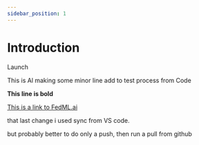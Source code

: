 ```yaml
---
sidebar_position: 1
---
```


# Introduction

Launch

This is Al making some minor line add to test process from Code

**This line is bold**

[This is a link to FedML.ai](https://fedml.ai)

that last change i used sync from VS code.

but probably better to do only a push, then run a pull from github